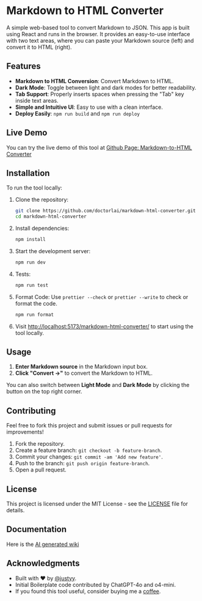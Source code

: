# Markdown to HTML Converter
A simple web-based tool to convert Markdown to JSON. This app is built using React and runs in the browser. It provides an easy-to-use interface with two text areas, where you can paste your Markdown source (left) and convert it to HTML (right).

## Features

- **Markdown to HTML Conversion**: Convert Markdown to HTML.
- **Dark Mode**: Toggle between light and dark modes for better readability.
- **Tab Support**: Properly inserts spaces when pressing the "Tab" key inside text areas.
- **Simple and Intuitive UI**: Easy to use with a clean interface.
- **Deploy Easily**: `npm run build` and `npm run deploy`

## Live Demo

You can try the live demo of this tool at [Github Page: Markdown-to-HTML Converter](https://doctorlai.github.io/markdown-html-converter/)

## Installation

To run the tool locally:

1. Clone the repository:
    ```bash
    git clone https://github.com/doctorlai/markdown-html-converter.git
    cd markdown-html-converter
    ```

2. Install dependencies:
    ```bash
    npm install
    ```

3. Start the development server:
    ```bash
    npm run dev
    ```

4. Tests:
    ```bash
    npm run test
    ```

5. Format Code:
    Use `prettier --check` or `prettier --write` to check or format the code.
    ```bash
    npm run format
    ```

6. Visit [http://localhost:5173/markdown-html-converter/](http://localhost:5173/markdown-html-converter/) to start using the tool locally.

## Usage

1. **Enter Markdown source** in the Markdown input box.
2. **Click "Convert →"** to convert the Markdown to HTML.

You can also switch between **Light Mode** and **Dark Mode** by clicking the button on the top right corner.

## Contributing

Feel free to fork this project and submit issues or pull requests for improvements!

1. Fork the repository.
2. Create a feature branch: `git checkout -b feature-branch`.
3. Commit your changes: `git commit -am 'Add new feature'`.
4. Push to the branch: `git push origin feature-branch`.
5. Open a pull request.

## License

This project is licensed under the MIT License - see the [LICENSE](LICENSE) file for details.

## Documentation
Here is the [AI generated wiki](https://deepwiki.com/DoctorLai/markdown-html-converter)

## Acknowledgments

- Built with ❤️ by [@justyy](https://github.com/doctorlai).
- Initial Boilerplate code contributed by ChatGPT-4o and o4-mini.
- If you found this tool useful, consider buying me a [coffee](https://justyy.com/out/bmc).
